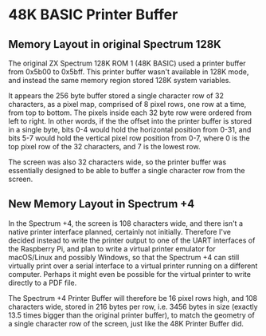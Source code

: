 <!--
This file is part of the Spectrum +4 Project.
Licencing information can be found in the LICENCE file
(C) 2021 Spectrum +4 Authors. All rights reserved.
-->

# 48K BASIC Printer Buffer

## Memory Layout in original Spectrum 128K

The original ZX Spectrum 128K ROM 1 (48K BASIC) used a printer buffer from
0x5b00 to 0x5bff. This printer buffer wasn't available in 128K mode, and
instead the same memory region stored 128K system variables.

It appears the 256 byte buffer stored a single character row of 32 characters,
as a pixel map, comprised of 8 pixel rows, one row at a time, from top to
bottom. The pixels inside each 32 byte row were ordered from left to right. In
other words, if the the offset into the printer buffer is stored in a single
byte, bits 0-4 would hold the horizontal position from 0-31, and bits 5-7 would
hold the vertical pixel row position from 0-7, where 0 is the top pixel row of
the 32 characters, and 7 is the lowest row.

The screen was also 32 characters wide, so the printer buffer was essentially
designed to be able to buffer a single character row from the screen.

## New Memory Layout in Spectrum +4

In the Spectrum +4, the screen is 108 characters wide, and there isn't a native
printer interface planned, certainly not initially. Therefore I've decided
instead to write the printer output to one of the UART interfaces of the
Raspberry Pi, and plan to write a virtual printer emulator for macOS/Linux and
possibly Windows, so that the Spectrum +4 can still virtually print over a
serial interface to a virtual printer running on a different computer.  Perhaps
it might even be possible for the virtual printer to write directly to a PDF
file.

The Spectrum +4 Printer Buffer will therefore be 16 pixel rows high, and 108
characters wide, stored in 216 bytes per row, i.e. 3456 bytes in size (exactly
13.5 times bigger than the original printer buffer), to match the geometry of a
single character row of the screen, just like the 48K Printer Buffer did.

